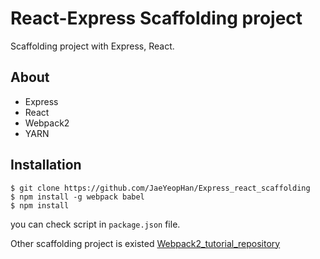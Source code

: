 # React-Express Scaffolding project
Scaffolding project with Express, React.

## About
* Express
* React
* Webpack2
* YARN

  
## Installation
```
$ git clone https://github.com/JaeYeopHan/Express_react_scaffolding
$ npm install -g webpack babel
$ npm install
```

you can check script in `package.json` file.

Other scaffolding project is existed [Webpack2_tutorial_repository](https://github.com/JaeYeopHan/webpack2_tutorial)
